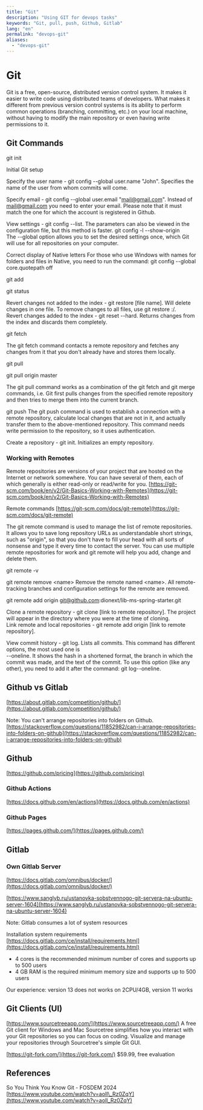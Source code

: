 ```yaml
---
title: "Git"
description: "Using GIT for devops tasks"
keywords: "Git, pull, push, Github, Gitlab"
lang: "en"
permalink: "devops-git"
aliases:
  - "devops-git"
---
```


# Git

Git is a free, open-source, distributed version control system. It makes it easier to write code using distributed teams of developers. What makes it different from previous version control systems is its ability to perform common operations (branching, committing, etc.) on your local machine, without having to modify the main repository or even having write permissions to it.

## Git Commands

git init

Initial Git setup

Specify the user name - git config --global user.name "John". Specifies the name of the user from whom commits will come.

Specify email - git config --global user.email "mail@gmail.com". Instead of mail@gmail.com you need to enter your email. Please note that it must match the one for which the account is registered in Github.

View settings - git config --list. The parameters can also be viewed in the configuration file, but this method is faster. git config -l --show-origin  
The --global option allows you to set the desired settings once, which Git will use for all repositories on your computer.

Correct display of Native letters For those who use Windows with names for folders and files in Native, you need to run the command: git config --global core.quotepath off

git add

git status

Revert changes not added to the index - git restore \[file name\]. Will delete changes in one file. To remove changes to all files, use git restore :/.  
Revert changes added to the index - git reset --hard. Returns changes from the index and discards them completely.

git fetch

The git fetch command contacts a remote repository and fetches any changes from it that you don't already have and stores them locally.

git pull

git pull origin master

The git pull command works as a combination of the git fetch and git merge commands, i.e. Git first pulls changes from the specified remote repository and then tries to merge them into the current branch.

git push The git push command is used to establish a connection with a remote repository, calculate local changes that are not in it, and actually transfer them to the above-mentioned repository. This command needs write permission to the repository, so it uses authentication.

Create a repository - git init. Initializes an empty repository.

### Working with Remotes

Remote repositories are versions of your project that are hosted on the Internet or network somewhere. You can have several of them, each of which generally is either read-only or read/write for you. [https://git-scm.com/book/en/v2/Git-Basics-Working-with-Remotes](https://git-scm.com/book/en/v2/Git-Basics-Working-with-Remotes)

Remote commands [https://git-scm.com/docs/git-remote](https://git-scm.com/docs/git-remote)

The git remote command is used to manage the list of remote repositories. It allows you to save long repository URLs as understandable short strings, such as "origin", so that you don't have to fill your head with all sorts of nonsense and type it every time to contact the server. You can use multiple remote repositories for work and git remote will help you add, change and delete them.

git remote -v

git remote remove \<name\> Remove the remote named \<name\>. All remote-tracking branches and configuration settings for the remote are removed.

git remote add origin git@github.com:dionext/lib-ms-spring-starter.git

Clone a remote repository - git clone \[link to remote repository\]. The project will appear in the directory where you were at the time of cloning.  
Link remote and local repositories - git remote add origin \[link to remote repository\].

View commit history - git log. Lists all commits. This command has different options, the most used one is  
\--oneline. It shows the hash in a shortened format, the branch in which the commit was made, and the text of the commit. To use this option (like any other), you need to add it after the command: git log--oneline.

## Github vs Gitlab

[https://about.gitlab.com/competition/github/](https://about.gitlab.com/competition/github/)

Note: You can't arrange repositories into folders on Github. [https://stackoverflow.com/questions/11852982/can-i-arrange-repositories-into-folders-on-github](https://stackoverflow.com/questions/11852982/can-i-arrange-repositories-into-folders-on-github)

## Github

[https://github.com/pricing](https://github.com/pricing)

### Github Actions

[https://docs.github.com/en/actions](https://docs.github.com/en/actions)

### Github Pages

[https://pages.github.com/](https://pages.github.com/)

## Gitlab

### Own Gitlab Server

[https://docs.gitlab.com/omnibus/docker/](https://docs.gitlab.com/omnibus/docker/)

[https://www.sanglyb.ru/ustanovka-sobstvennogo-git-servera-na-ubuntu-server-1604](https://www.sanglyb.ru/ustanovka-sobstvennogo-git-servera-na-ubuntu-server-1604)

Note: Gitlab consumes a lot of system resources

Installation system requirements [https://docs.gitlab.com/ce/install/requirements.html](https://docs.gitlab.com/ce/install/requirements.html)

* 4 cores is the recommended minimum number of cores and supports up to 500 users
* 4 GB RAM is the required minimum memory size and supports up to 500 users

Our experience: version 13 does not works on 2CPU/4GB, version 11 works

## Git Clients (UI)

[https://www.sourcetreeapp.com/](https://www.sourcetreeapp.com/) A free Git client for Windows and Mac Sourcetree simplifies how you interact with your Git repositories so you can focus on coding. Visualize and manage your repositories through Sourcetree's simple Git GUI.

[https://git-fork.com/](https://git-fork.com/) $59.99, free evaluation

## References

So You Think You Know Git - FOSDEM 2024 [https://www.youtube.com/watch?v=aolI\_Rz0ZqY](https://www.youtube.com/watch?v=aolI_Rz0ZqY)
